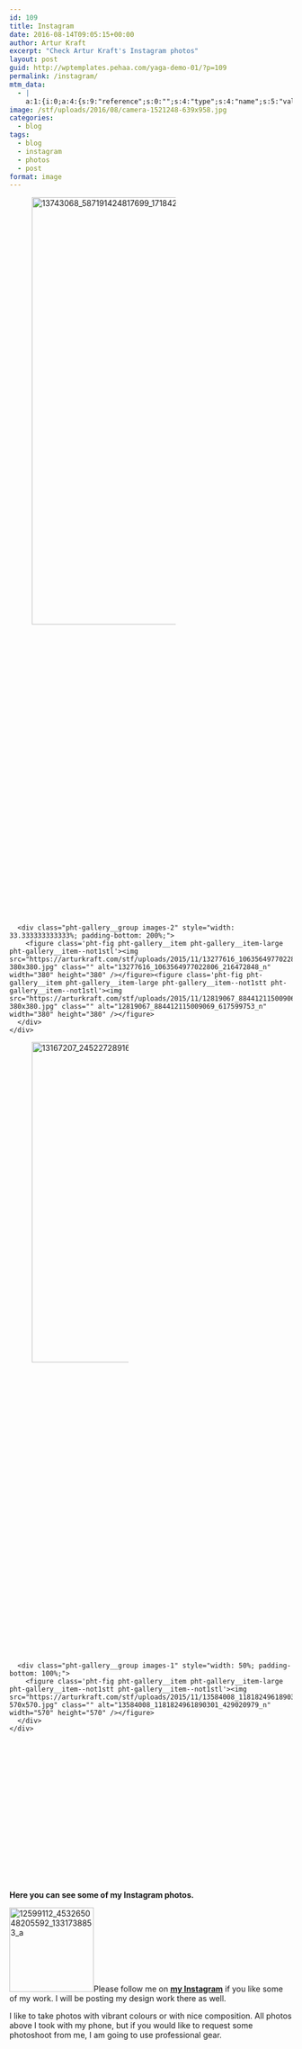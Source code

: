 ```yaml
---
id: 109
title: Instagram
date: 2016-08-14T09:05:15+00:00
author: Artur Kraft
excerpt: "Check Artur Kraft's Instagram photos"
layout: post
guid: http://wptemplates.pehaa.com/yaga-demo-01/?p=109
permalink: /instagram/
mtm_data:
  - |
    a:1:{i:0;a:4:{s:9:"reference";s:0:"";s:4:"type";s:4:"name";s:5:"value";s:11:"description";s:7:"content";s:71:"Artur Kraft's Instagram photos available to view here. Follow for more!";}}
image: /stf/uploads/2016/08/camera-1521248-639x958.jpg
categories:
  - blog
tags:
  - blog
  - instagram
  - photos
  - post
format: image
---
```

<div class="js-pht-lightboxgallery pht-gallery">
  <div class="pht-gallery__row" style="width:100%; padding-bottom: 66.666666666667%;">
    <div class="pht-gallery__group-container">
      <div class="pht-gallery__group images-1" style="width: 66.666666666667%; padding-bottom: 100%;">
        <figure class='pht-fig pht-gallery__item pht-gallery__item-large '><img  src="https://arturkraft.com/stf/uploads/2015/11/13743068_587191424817699_1718422194_n.jpg" class="" alt="13743068_587191424817699_1718422194_n" width="760" height="760" /></figure>
      </div>
      
      <div class="pht-gallery__group images-2" style="width: 33.333333333333%; padding-bottom: 200%;">
        <figure class='pht-fig pht-gallery__item pht-gallery__item-large pht-gallery__item--not1stl'><img  src="https://arturkraft.com/stf/uploads/2015/11/13277616_1063564977022806_216472848_n-380x380.jpg" class="" alt="13277616_1063564977022806_216472848_n" width="380" height="380" /></figure><figure class='pht-fig pht-gallery__item pht-gallery__item-large pht-gallery__item--not1stt pht-gallery__item--not1stl'><img  src="https://arturkraft.com/stf/uploads/2015/11/12819067_884412115009069_617599753_n-380x380.jpg" class="" alt="12819067_884412115009069_617599753_n" width="380" height="380" /></figure>
      </div>
    </div>
  </div>
  
  <div class="pht-gallery__row" style="width:100%; padding-bottom: 50%;">
    <div class="pht-gallery__group-container">
      <div class="pht-gallery__group images-1" style="width: 50%; padding-bottom: 100%;">
        <figure class='pht-fig pht-gallery__item pht-gallery__item-large pht-gallery__item--not1stt'><img  src="https://arturkraft.com/stf/uploads/2015/11/13167207_245227289166813_2108415526_n-1-570x570.jpg" class="" alt="13167207_245227289166813_2108415526_n (1)" width="570" height="570" /></figure>
      </div>
      
      <div class="pht-gallery__group images-1" style="width: 50%; padding-bottom: 100%;">
        <figure class='pht-fig pht-gallery__item pht-gallery__item-large pht-gallery__item--not1stt pht-gallery__item--not1stl'><img  src="https://arturkraft.com/stf/uploads/2015/11/13584008_1181824961890301_429020979_n-570x570.jpg" class="" alt="13584008_1181824961890301_429020979_n" width="570" height="570" /></figure>
      </div>
    </div>
  </div>
</div>

<p class="p1">
  <span class="s1"><b>Here you can see some of my Instagram photos.</b></span>
</p>

<p class="p2">
  <span class="s1"><img class="alignleft size-full wp-image-6085" src="http://arturkraft.com/stf/uploads/2015/11/12599112_453265048205592_1331738853_a.jpg" alt="12599112_453265048205592_1331738853_a" width="150" height="150" />Please follow me on <strong><span style="text-decoration: underline;"><a href="https://www.instagram.com/artur.kraft/">my Instagram</a></span></strong> if you like some of my work. I will be posting my design work there as well. </span>
</p>

<p class="p2">
  I like to take photos with vibrant colours or with nice composition. All photos above I took with my phone, but if you would like to request some photoshoot from me, I am going to use professional gear.
</p>